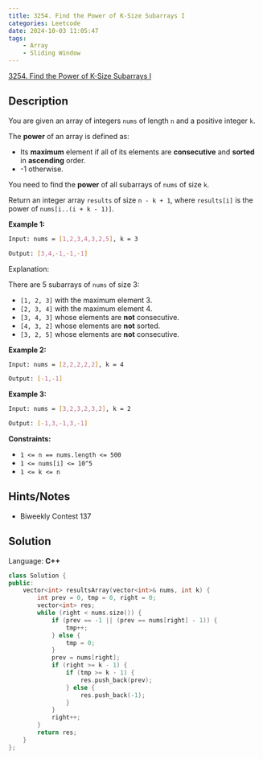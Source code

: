 ```yaml
---
title: 3254. Find the Power of K-Size Subarrays I
categories: Leetcode
date: 2024-10-03 11:05:47
tags:
    - Array
    - Sliding Window
---
```


[3254. Find the Power of K-Size Subarrays I](https://leetcode.com/problems/find-the-power-of-k-size-subarrays-i/description/)

## Description

You are given an array of integers `nums` of length `n` and a positive integer `k`.

The **power**  of an array is defined as:

- Its **maximum**  element if all of its elements are **consecutive**  and **sorted**  in **ascending**  order.
- -1 otherwise.

You need to find the **power**  of all subarrays of `nums` of size `k`.

Return an integer array `results` of size `n - k + 1`, where `results[i]` is the power of `nums[i..(i + k - 1)]`.

**Example 1:**

```bash
Input: nums = [1,2,3,4,3,2,5], k = 3

Output: [3,4,-1,-1,-1]
```

Explanation:

There are 5 subarrays of `nums` of size 3:

- `[1, 2, 3]` with the maximum element 3.
- `[2, 3, 4]` with the maximum element 4.
- `[3, 4, 3]` whose elements are **not**  consecutive.
- `[4, 3, 2]` whose elements are **not**  sorted.
- `[3, 2, 5]` whose elements are **not**  consecutive.

**Example 2:**

```bash
Input: nums = [2,2,2,2,2], k = 4

Output: [-1,-1]
```

**Example 3:**

```bash
Input: nums = [3,2,3,2,3,2], k = 2

Output: [-1,3,-1,3,-1]
```

**Constraints:**

- `1 <= n == nums.length <= 500`
- `1 <= nums[i] <= 10^5`
- `1 <= k <= n`

## Hints/Notes

- Biweekly Contest 137

## Solution

Language: **C++**

```C++
class Solution {
public:
    vector<int> resultsArray(vector<int>& nums, int k) {
        int prev = 0, tmp = 0, right = 0;
        vector<int> res;
        while (right < nums.size()) {
            if (prev == -1 || (prev == nums[right] - 1)) {
                tmp++;
            } else {
                tmp = 0;
            }
            prev = nums[right];
            if (right >= k - 1) {
                if (tmp >= k - 1) {
                    res.push_back(prev);
                } else {
                    res.push_back(-1);
                }
            }
            right++;
        }
        return res;
    }
};
```
